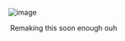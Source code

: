                          ![image](https://github.com/user-attachments/assets/b352b177-edb7-41ad-9ccf-dddadd9aeb22)

                         
Remaking this soon enough ouh


                         







